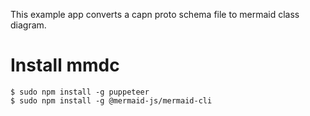 This example app converts a capn proto schema file to mermaid class diagram.

# Install mmdc

```
$ sudo npm install -g puppeteer
$ sudo npm install -g @mermaid-js/mermaid-cli
```